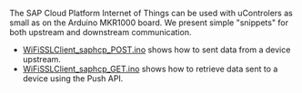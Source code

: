 The SAP Cloud Platform Internet of Things can be used with uControlers as small as on the Arduino MKR1000 board. We present simple "snippets" for both upstream and downstream communication.

* [WiFiSSLClient_saphcp_POST.ino](./WiFiSSLClient_saphcp_POST.ino) shows how to sent data from a device upstream.
* [WiFiSSLClient_saphcp_GET.ino](./WiFiSSLClient_saphcp_GET.ino) shows how to retrieve data sent to a device using the Push API.

